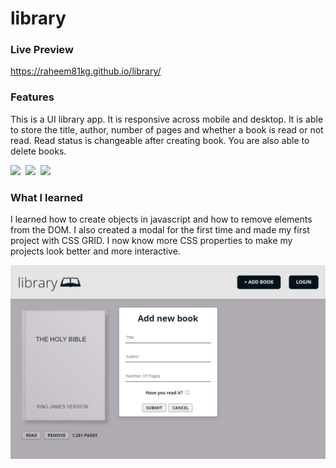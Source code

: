 # library
### Live Preview
https://raheem81kg.github.io/library/

### Features

This is a UI library app. It is responsive across mobile and desktop. It is able to store the title, author, number of pages and whether a book is read or not read. Read status is changeable after creating book. You are also able to delete books.

<div>
  <img src="https://img.shields.io/badge/-HTML-ff6600?style=for-the-badge&logo=html5&logoColor=ff6600&labelColor=282828">&nbsp;
  <img src="https://img.shields.io/badge/-CSS-264ee4?style=for-the-badge&logo=css3&logoColor=264ee4&labelColor=282828">&nbsp;
  <img src="https://img.shields.io/badge/-JavaScript-f7df1e?style=for-the-badge&logo=javascript&logoColor=f7df1e&labelColor=282828">
</div>

### What I learned
I learned how to create objects in javascript and how to remove elements from the DOM. I also created a modal for the first time and made my first project with CSS GRID.  I now know more CSS properties to make my projects look better and more interactive.

![library app img](https://github.com/raheem81kg/library/blob/main/assets/library-app-screenshot.png "App Preview")
